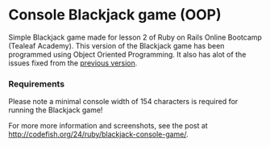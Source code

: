 Console Blackjack game (OOP)
=================

Simple Blackjack game made for lesson 2 of Ruby on Rails Online Bootcamp (Tealeaf Academy). This version of the Blackjack game has been programmed using Object Oriented Programming. It also has alot of the issues fixed from the [previous version](/blackjack-procedural).

### Requirements

Please note a minimal console width of 154 characters is required for running the Blackjack game!



 
For more more information and screenshots, see the post at http://codefish.org/24/ruby/blackjack-console-game/.
